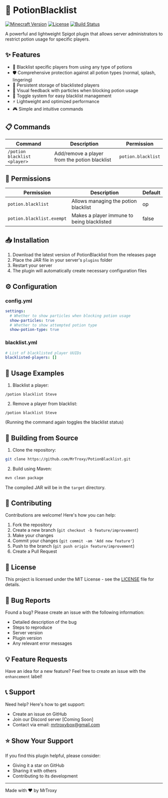 # 🧪 PotionBlacklist

[![Minecraft Version](https://img.shields.io/badge/Minecraft-1.19.2-brightgreen.svg)]()
[![License](https://img.shields.io/badge/License-MIT-blue.svg)]()
[![Build Status](https://img.shields.io/badge/build-passing-brightgreen.svg)]()

A powerful and lightweight Spigot plugin that allows server administrators to restrict potion usage for specific players.

## ✨ Features

- 🎯 Blacklist specific players from using any type of potions
- 🛡️ Comprehensive protection against all potion types (normal, splash, lingering)
- 💾 Persistent storage of blacklisted players
- 🎨 Visual feedback with particles when blocking potion usage
- 🔄 Toggle system for easy blacklist management
- ⚡ Lightweight and optimized performance
- 🎮 Simple and intuitive commands

## 📋 Commands

| Command | Description | Permission |
|---------|-------------|------------|
| `/potion blacklist <player>` | Add/remove a player from the potion blacklist | `potion.blacklist` |

## 🔑 Permissions

| Permission | Description | Default |
|------------|-------------|---------|
| `potion.blacklist` | Allows managing the potion blacklist | op |
| `potion.blacklist.exempt` | Makes a player immune to being blacklisted | false |

## 📥 Installation

1. Download the latest version of PotionBlacklist from the releases page
2. Place the JAR file in your server's `plugins` folder
3. Restart your server
4. The plugin will automatically create necessary configuration files

## ⚙️ Configuration

### config.yml
```yaml
settings:
  # Whether to show particles when blocking potion usage
  show-particles: true
  # Whether to show attempted potion type
  show-potion-type: true
```

### blacklist.yml
```yaml
# List of blacklisted player UUIDs
blacklisted-players: []
```

## 🚀 Usage Examples

1. Blacklist a player:
```
/potion blacklist Steve
```

2. Remove a player from blacklist:
```
/potion blacklist Steve
```
(Running the command again toggles the blacklist status)

## 🔧 Building from Source

1. Clone the repository:
```bash
git clone https://github.com/MrTroxy/PotionBlacklist.git
```

2. Build using Maven:
```bash
mvn clean package
```

The compiled JAR will be in the `target` directory.

## 🤝 Contributing

Contributions are welcome! Here's how you can help:

1. Fork the repository
2. Create a new branch (`git checkout -b feature/improvement`)
3. Make your changes
4. Commit your changes (`git commit -am 'Add new feature'`)
5. Push to the branch (`git push origin feature/improvement`)
6. Create a Pull Request

## 📝 License

This project is licensed under the MIT License - see the [LICENSE](LICENSE) file for details.

## 🐛 Bug Reports

Found a bug? Please create an issue with the following information:
- Detailed description of the bug
- Steps to reproduce
- Server version
- Plugin version
- Any relevant error messages

## 💡 Feature Requests

Have an idea for a new feature? Feel free to create an issue with the `enhancement` label!

## 📞 Support

Need help? Here's how to get support:
- Create an issue on GitHub
- Join our Discord server [Coming Soon]
- Contact via email: mrtroxybox@gmail.com

## ⭐ Show Your Support

If you find this plugin helpful, please consider:
- Giving it a star on GitHub
- Sharing it with others
- Contributing to its development

---

Made with ❤️ by MrTroxy
